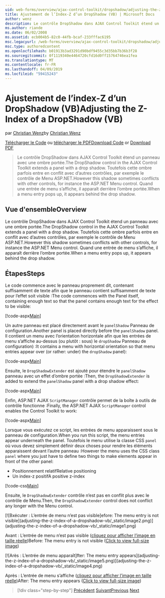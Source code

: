 ```yaml
---
uid: web-forms/overview/ajax-control-toolkit/dropshadow/adjusting-the-z-index-of-a-dropshadow-vb
title: Ajustement de l’Index-Z d’un DropShadow (VB) | Microsoft Docs
author: wenz
description: Le contrôle DropShadow dans AJAX Control Toolkit étend un panneau avec une ombre portée. Toutefois cette ombre parfois est en conflit avec d’autres contrôles, pour le programme d’insta...
ms.author: riande
ms.date: 06/02/2008
ms.assetid: ecb004b5-82c0-44fb-bcaf-233fffac6195
msc.legacyurl: /web-forms/overview/ajax-control-toolkit/dropshadow/adjusting-the-z-index-of-a-dropshadow-vb
msc.type: authoredcontent
ms.openlocfilehash: b01913b3ad3291d90bdf9455c3d35bb7b36b3f28
ms.sourcegitcommit: 0f1119340e4464720cfd16d0ff15764746ea1fea
ms.translationtype: MT
ms.contentlocale: fr-FR
ms.lasthandoff: 04/09/2019
ms.locfileid: "59415243"
---
```

# <a name="adjusting-the-z-index-of-a-dropshadow-vb"></a><span data-ttu-id="5db66-104">Ajustement de l’index-Z d’un DropShadow (VB)</span><span class="sxs-lookup"><span data-stu-id="5db66-104">Adjusting the Z-Index of a DropShadow (VB)</span></span>

<span data-ttu-id="5db66-105">par [Christian Wenz](https://github.com/wenz)</span><span class="sxs-lookup"><span data-stu-id="5db66-105">by [Christian Wenz](https://github.com/wenz)</span></span>

<span data-ttu-id="5db66-106">[Télécharger le Code](http://download.microsoft.com/download/5/1/6/51652a81-500b-4f6b-88d3-617103e7941e/DropShadow1.vb.zip) ou [télécharger le PDF](http://download.microsoft.com/download/b/6/a/b6ae89ee-df69-4c87-9bfb-ad1eb2b23373/dropshadow1VB.pdf)</span><span class="sxs-lookup"><span data-stu-id="5db66-106">[Download Code](http://download.microsoft.com/download/5/1/6/51652a81-500b-4f6b-88d3-617103e7941e/DropShadow1.vb.zip) or [Download PDF](http://download.microsoft.com/download/b/6/a/b6ae89ee-df69-4c87-9bfb-ad1eb2b23373/dropshadow1VB.pdf)</span></span>

> <span data-ttu-id="5db66-107">Le contrôle DropShadow dans AJAX Control Toolkit étend un panneau avec une ombre portée.</span><span class="sxs-lookup"><span data-stu-id="5db66-107">The DropShadow control in the AJAX Control Toolkit extends a panel with a drop shadow.</span></span> <span data-ttu-id="5db66-108">Toutefois cette ombre parfois entre en conflit avec d’autres contrôles, par exemple le contrôle de Menu ASP.NET.</span><span class="sxs-lookup"><span data-stu-id="5db66-108">However this shadow sometimes conflicts with other controls, for instance the ASP.NET Menu control.</span></span> <span data-ttu-id="5db66-109">Quand une entrée de menu s’affiche, il apparaît derrière l’ombre portée.</span><span class="sxs-lookup"><span data-stu-id="5db66-109">When a menu entry pops up, it appears behind the drop shadow.</span></span>


## <a name="overview"></a><span data-ttu-id="5db66-110">Vue d'ensemble</span><span class="sxs-lookup"><span data-stu-id="5db66-110">Overview</span></span>

<span data-ttu-id="5db66-111">Le contrôle DropShadow dans AJAX Control Toolkit étend un panneau avec une ombre portée.</span><span class="sxs-lookup"><span data-stu-id="5db66-111">The DropShadow control in the AJAX Control Toolkit extends a panel with a drop shadow.</span></span> <span data-ttu-id="5db66-112">Toutefois cette ombre parfois entre en conflit avec d’autres contrôles, par exemple le contrôle de Menu ASP.NET.</span><span class="sxs-lookup"><span data-stu-id="5db66-112">However this shadow sometimes conflicts with other controls, for instance the ASP.NET Menu control.</span></span> <span data-ttu-id="5db66-113">Quand une entrée de menu s’affiche, il apparaît derrière l’ombre portée.</span><span class="sxs-lookup"><span data-stu-id="5db66-113">When a menu entry pops up, it appears behind the drop shadow.</span></span>

## <a name="steps"></a><span data-ttu-id="5db66-114">Étapes</span><span class="sxs-lookup"><span data-stu-id="5db66-114">Steps</span></span>

<span data-ttu-id="5db66-115">Le code commence avec le panneau proprement dit, contenant suffisamment de texte afin que le panneau contient suffisamment de texte pour l’effet soit visible :</span><span class="sxs-lookup"><span data-stu-id="5db66-115">The code commences with the Panel itself, containing enough text so that the panel contains enough text for the effect to be visible:</span></span>

[!code-aspx[Main](adjusting-the-z-index-of-a-dropshadow-vb/samples/sample1.aspx)]

<span data-ttu-id="5db66-116">Un autre panneau est placé directement avant le `panelShadow` Panneau de configuration.</span><span class="sxs-lookup"><span data-stu-id="5db66-116">Another panel is placed directly before the `panelShadow` panel.</span></span> <span data-ttu-id="5db66-117">Il contient un menu avec l’orientation horizontale afin que les entrées de menu s’affiche au-dessus (ou plutôt : sous) le `dropShadow` Panneau de configuration) :</span><span class="sxs-lookup"><span data-stu-id="5db66-117">It contains a menu with horizontal orientation so that menu entries appear over (or rather: under) the `dropShadow` panel):</span></span>

[!code-aspx[Main](adjusting-the-z-index-of-a-dropshadow-vb/samples/sample2.aspx)]

<span data-ttu-id="5db66-118">Ensuite, le `DropShadowExtender` est ajouté pour étendre le `panelShadow` panneau avec un effet d’ombre portée :</span><span class="sxs-lookup"><span data-stu-id="5db66-118">Then, the `DropShadowExtender` is added to extend the `panelShadow` panel with a drop shadow effect:</span></span>

[!code-aspx[Main](adjusting-the-z-index-of-a-dropshadow-vb/samples/sample3.aspx)]

<span data-ttu-id="5db66-119">Enfin, ASP.NET AJAX `ScriptManager` contrôle permet de la boîte à outils de contrôle fonctionne :</span><span class="sxs-lookup"><span data-stu-id="5db66-119">Finally, the ASP.NET AJAX `ScriptManager` control enables the Control Toolkit to work:</span></span>

[!code-aspx[Main](adjusting-the-z-index-of-a-dropshadow-vb/samples/sample4.aspx)]

<span data-ttu-id="5db66-120">Lorsque vous exécutez ce script, les entrées de menu apparaissent sous le panneau de configuration.</span><span class="sxs-lookup"><span data-stu-id="5db66-120">When you run this script, the menu entries appear underneath the panel.</span></span> <span data-ttu-id="5db66-121">Toutefois le menu utilise la classe CSS `panel` où vous devez simplement définir deux choses pour rendre les éléments apparaissent devant l’autre panneau :</span><span class="sxs-lookup"><span data-stu-id="5db66-121">However the menu uses the CSS class `panel` where you just have to define two things to make elements appear in front of the other panel:</span></span>

- <span data-ttu-id="5db66-122">Positionnement relatif</span><span class="sxs-lookup"><span data-stu-id="5db66-122">Relative positioning</span></span>
- <span data-ttu-id="5db66-123">Un index-z positif</span><span class="sxs-lookup"><span data-stu-id="5db66-123">A positive z-index</span></span>

[!code-css[Main](adjusting-the-z-index-of-a-dropshadow-vb/samples/sample5.css)]

<span data-ttu-id="5db66-124">Ensuite, le `DropShadowExtender` contrôle n’est pas en conflit plus avec le contrôle de Menu.</span><span class="sxs-lookup"><span data-stu-id="5db66-124">Then, the `DropShadowExtender` control does not conflict any longer with the Menu control.</span></span>


[![B<span data-ttu-id="5db66-125">xécuter : L’entrée de menu n’est pas visible]</span><span class="sxs-lookup"><span data-stu-id="5db66-125">efore: The menu entry is not visible]</span></span>(adjusting-the-z-index-of-a-dropshadow-vb/_static/image2.png)](adjusting-the-z-index-of-a-dropshadow-vb/_static/image1.png)

<span data-ttu-id="5db66-126">Avant : L’entrée de menu n’est pas visible ([cliquez pour afficher l’image en taille réelle](adjusting-the-z-index-of-a-dropshadow-vb/_static/image3.png))</span><span class="sxs-lookup"><span data-stu-id="5db66-126">Before: The menu entry is not visible ([Click to view full-size image](adjusting-the-z-index-of-a-dropshadow-vb/_static/image3.png))</span></span>


[![A<span data-ttu-id="5db66-127">rès : L’entrée de menu apparaît]</span><span class="sxs-lookup"><span data-stu-id="5db66-127">fter: The menu entry appears]</span></span>(adjusting-the-z-index-of-a-dropshadow-vb/_static/image5.png)](adjusting-the-z-index-of-a-dropshadow-vb/_static/image4.png)

<span data-ttu-id="5db66-128">Après : L’entrée de menu s’affiche ([cliquez pour afficher l’image en taille réelle](adjusting-the-z-index-of-a-dropshadow-vb/_static/image6.png))</span><span class="sxs-lookup"><span data-stu-id="5db66-128">After: The menu entry appears ([Click to view full-size image](adjusting-the-z-index-of-a-dropshadow-vb/_static/image6.png))</span></span>

> [!div class="step-by-step"]
> <span data-ttu-id="5db66-129">[Précédent](manipulating-dropshadow-properties-from-client-code-cs.md)
> [Suivant](manipulating-dropshadow-properties-from-client-code-vb.md)</span><span class="sxs-lookup"><span data-stu-id="5db66-129">[Previous](manipulating-dropshadow-properties-from-client-code-cs.md)
[Next](manipulating-dropshadow-properties-from-client-code-vb.md)</span></span>
